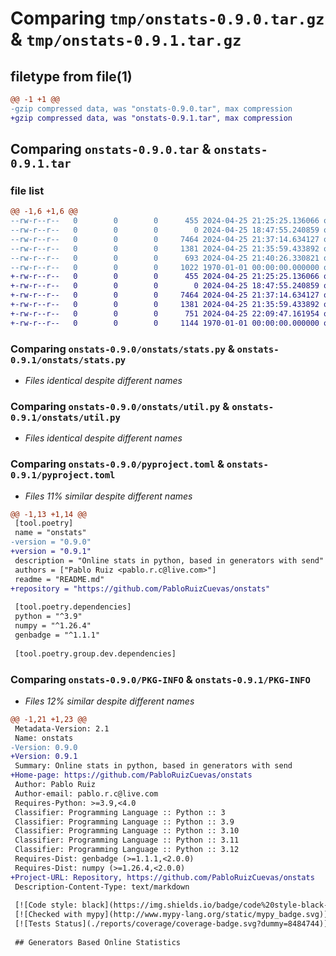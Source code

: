 # Comparing `tmp/onstats-0.9.0.tar.gz` & `tmp/onstats-0.9.1.tar.gz`

## filetype from file(1)

```diff
@@ -1 +1 @@
-gzip compressed data, was "onstats-0.9.0.tar", max compression
+gzip compressed data, was "onstats-0.9.1.tar", max compression
```

## Comparing `onstats-0.9.0.tar` & `onstats-0.9.1.tar`

### file list

```diff
@@ -1,6 +1,6 @@
--rw-r--r--   0        0        0      455 2024-04-25 21:25:25.136066 onstats-0.9.0/README.md
--rw-r--r--   0        0        0        0 2024-04-25 18:47:55.240859 onstats-0.9.0/onstats/__init__.py
--rw-r--r--   0        0        0     7464 2024-04-25 21:37:14.634127 onstats-0.9.0/onstats/stats.py
--rw-r--r--   0        0        0     1381 2024-04-25 21:35:59.433892 onstats-0.9.0/onstats/util.py
--rw-r--r--   0        0        0      693 2024-04-25 21:40:26.330821 onstats-0.9.0/pyproject.toml
--rw-r--r--   0        0        0     1022 1970-01-01 00:00:00.000000 onstats-0.9.0/PKG-INFO
+-rw-r--r--   0        0        0      455 2024-04-25 21:25:25.136066 onstats-0.9.1/README.md
+-rw-r--r--   0        0        0        0 2024-04-25 18:47:55.240859 onstats-0.9.1/onstats/__init__.py
+-rw-r--r--   0        0        0     7464 2024-04-25 21:37:14.634127 onstats-0.9.1/onstats/stats.py
+-rw-r--r--   0        0        0     1381 2024-04-25 21:35:59.433892 onstats-0.9.1/onstats/util.py
+-rw-r--r--   0        0        0      751 2024-04-25 22:09:47.161954 onstats-0.9.1/pyproject.toml
+-rw-r--r--   0        0        0     1144 1970-01-01 00:00:00.000000 onstats-0.9.1/PKG-INFO
```

### Comparing `onstats-0.9.0/onstats/stats.py` & `onstats-0.9.1/onstats/stats.py`

 * *Files identical despite different names*

### Comparing `onstats-0.9.0/onstats/util.py` & `onstats-0.9.1/onstats/util.py`

 * *Files identical despite different names*

### Comparing `onstats-0.9.0/pyproject.toml` & `onstats-0.9.1/pyproject.toml`

 * *Files 11% similar despite different names*

```diff
@@ -1,13 +1,14 @@
 [tool.poetry]
 name = "onstats"
-version = "0.9.0"
+version = "0.9.1"
 description = "Online stats in python, based in generators with send"
 authors = ["Pablo Ruiz <pablo.r.c@live.com>"]
 readme = "README.md"
+repository = "https://github.com/PabloRuizCuevas/onstats"
 
 [tool.poetry.dependencies]
 python = "^3.9"
 numpy = "^1.26.4"
 genbadge = "^1.1.1"
 
 [tool.poetry.group.dev.dependencies]
```

### Comparing `onstats-0.9.0/PKG-INFO` & `onstats-0.9.1/PKG-INFO`

 * *Files 12% similar despite different names*

```diff
@@ -1,21 +1,23 @@
 Metadata-Version: 2.1
 Name: onstats
-Version: 0.9.0
+Version: 0.9.1
 Summary: Online stats in python, based in generators with send
+Home-page: https://github.com/PabloRuizCuevas/onstats
 Author: Pablo Ruiz
 Author-email: pablo.r.c@live.com
 Requires-Python: >=3.9,<4.0
 Classifier: Programming Language :: Python :: 3
 Classifier: Programming Language :: Python :: 3.9
 Classifier: Programming Language :: Python :: 3.10
 Classifier: Programming Language :: Python :: 3.11
 Classifier: Programming Language :: Python :: 3.12
 Requires-Dist: genbadge (>=1.1.1,<2.0.0)
 Requires-Dist: numpy (>=1.26.4,<2.0.0)
+Project-URL: Repository, https://github.com/PabloRuizCuevas/onstats
 Description-Content-Type: text/markdown
 
 [![Code style: black](https://img.shields.io/badge/code%20style-black-000000.svg)](https://github.com/psf/black)
 [![Checked with mypy](http://www.mypy-lang.org/static/mypy_badge.svg)](http://mypy-lang.org/)
 [![Tests Status](./reports/coverage/coverage-badge.svg?dummy=8484744)](./reports/junit/report.html)
 
 ## Generators Based Online Statistics
```


